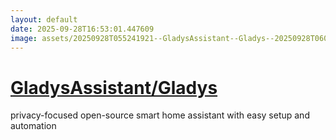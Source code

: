 ```yaml
---
layout: default
date: 2025-09-28T16:53:01.447609
image: assets/20250928T055241921--GladysAssistant--Gladys--20250928T060149180--cropped.png
---
```


# [GladysAssistant/Gladys](https://github.com/GladysAssistant/Gladys)

privacy-focused open-source smart home assistant with easy setup and automation
